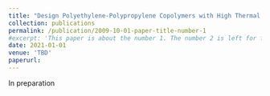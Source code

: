 ```yaml
---
title: "Design Polyethylene-Polypropylene Copolymers with High Thermal Conductivity Using a Molecular-Dynamics-Driven Genetic Algorithm"
collection: publications
permalink: /publication/2009-10-01-paper-title-number-1
#excerpt: 'This paper is about the number 1. The number 2 is left for future work.'
date: 2021-01-01
venue: 'TBD'
paperurl: 
---
```


In preparation